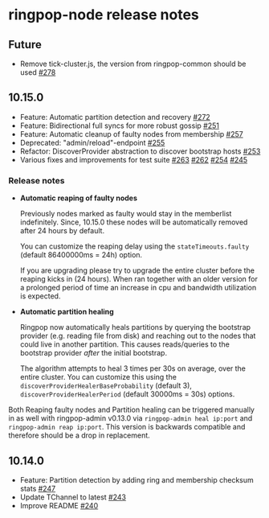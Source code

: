 ringpop-node release notes
==========================

Future
-------
* Remove tick-cluster.js, the version from ringpop-common should be used [#278](https://github.com/uber/ringpop-node/pull/278)

10.15.0
-------

* Feature: Automatic partition detection and recovery
 [#272](https://github.com/uber/ringpop-node/pull/272)
* Feature: Bidirectional full syncs for more robust gossip [#251](https://github.com/uber/ringpop-node/pull/251)
* Feature: Automatic cleanup of faulty nodes from membership [#257](https://github.com/uber/ringpop-node/pull/257)
* Deprecated: "admin/reload"-endpoint [#255](https://github.com/uber/ringpop-node/pull/255)
* Refactor: DiscoverProvider abstraction to discover bootstrap hosts [#253](https://github.com/uber/ringpop-node/pull/253)
* Various fixes and improvements for test suite [#263](https://github.com/uber/ringpop-node/pull/263) [#262](https://github.com/uber/ringpop-node/pull/262) [#254](https://github.com/uber/ringpop-node/pull/254) [#245](https://github.com/uber/ringpop-node/pull/245)


### Release notes

* **Automatic reaping of faulty nodes**

    Previously nodes marked as faulty would stay in the memberlist indefinitely. Since, 10.15.0 these nodes will be automatically removed after 24 hours by default.

    You can customize the reaping delay using the `stateTimeouts.faulty` (default 86400000ms = 24h) option.

    If you are upgrading please try to upgrade the entire cluster before the reaping kicks in (24 hours). When ran together with an older version for a prolonged period of time an increase in cpu and bandwidth utilization is expected.

* **Automatic partition healing**

    Ringpop now automatically heals partitions by querying the bootstrap provider (e.g. reading file from disk) and reaching out to the nodes that could live in another partition. This causes reads/queries to the bootstrap provider *after* the initial bootstrap.

    The algorithm attempts to heal 3 times per 30s on average, over the entire cluster. You can customize this using the `discoverProviderHealerBaseProbability` (default 3), `discoverProviderHealerPeriod` (default 30000ms = 30s) options.

Both Reaping faulty nodes and Partition healing can be triggered manually in as well with ringpop-admin v0.13.0 via `ringpop-admin heal ip:port` and `ringpop-admin reap ip:port`. This version is backwards compatible and therefore should be a drop in replacement.


10.14.0
-------

* Feature: Partition detection by adding ring and membership checksum stats [#247](https://github.com/uber/ringpop-node/pull/247)
* Update TChannel to latest [#243](https://github.com/uber/ringpop-node/pull/243)
* Improve README [#240](https://github.com/uber/ringpop-node/pull/240)
